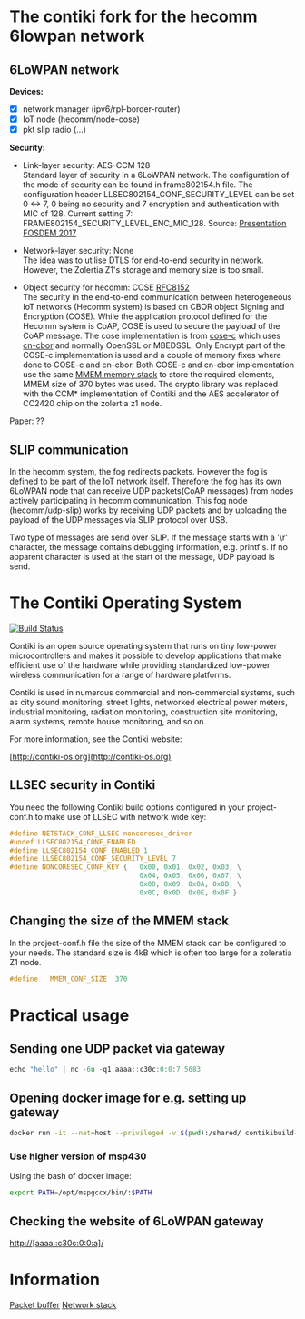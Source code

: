 # The contiki fork for the hecomm 6lowpan network

## 6LoWPAN network
**Devices:**
- [x] network manager (ipv6/rpl-border-router)
- [x] IoT node (hecomm/node-cose)
- [x] pkt slip radio (...)

**Security:**
* Link-layer security:    AES-CCM 128\
Standard layer of security in a 6LoWPAN network. The configuration of the mode of security can be found in frame802154.h file. The configuration header LLSEC802154_CONF_SECURITY_LEVEL can be set 0 <-> 7, 0 being no security and 7 encryption and authentication with MIC of 128. Current setting 7: FRAME802154_SECURITY_LEVEL_ENC_MIC_128.
Source: [Presentation FOSDEM 2017](https://fosdem.org/2017/schedule/event/lowpan_embedded/attachments/slides/1729/export/events/attachments/lowpan_embedded/slides/1729/FOSDEM_2017_linux_wpan.pdf)

* Network-layer security: None \
The idea was to utilise DTLS for end-to-end security in network. However, the Zolertia Z1's storage and memory size is too small.

* Object security for hecomm: COSE [RFC8152](https://tools.ietf.org/html/rfc8152)\
The security in the end-to-end communication between heterogeneous IoT networks (Hecomm system) is based on CBOR object Signing and Encryption (COSE). While the application protocol defined for the Hecomm system is CoAP, COSE is used to secure the payload of the CoAP message. The cose implementation is from [cose-c](https://github.com/cose-wg/COSE-C) which uses [cn-cbor](https://github.com/cabo/cn-cbor) and normally OpenSSL or MBEDSSL. Only Encrypt part of the COSE-c implementation is used and a couple of memory fixes where done to COSE-c and cn-cbor. Both COSE-c and cn-cbor implementation use the same [MMEM memory stack](https://github.com/contiki-os/contiki/wiki/Memory-allocation) to store the required elements, MMEM size of 370 bytes was used. The crypto library was replaced with the CCM* implementation of Contiki and the AES accelerator of CC2420 chip on the zolertia z1 node.

Paper: ??

## SLIP communication
In the hecomm system, the fog redirects packets. However the fog is defined to be part of the IoT network itself. Therefore the fog has its own 6LoWPAN node that can receive UDP packets(CoAP messages) from nodes actively participating in hecomm communication. This fog node (hecomm/udp-slip) works by receiving UDP packets and by uploading the payload of the UDP messages via SLIP protocol over USB. 

Two type of messages are send over SLIP. If the message starts with a '\r' character, the message contains debugging information, e.g. printf's. If no apparent character is used at the start of the message, UDP payload is send.


The Contiki Operating System
============================

[![Build Status](https://travis-ci.org/contiki-os/contiki.svg?branch=release-3-0)](https://travis-ci.org/contiki-os/contiki/branches)

Contiki is an open source operating system that runs on tiny low-power
microcontrollers and makes it possible to develop applications that
make efficient use of the hardware while providing standardized
low-power wireless communication for a range of hardware platforms.

Contiki is used in numerous commercial and non-commercial systems,
such as city sound monitoring, street lights, networked electrical
power meters, industrial monitoring, radiation monitoring,
construction site monitoring, alarm systems, remote house monitoring,
and so on.

For more information, see the Contiki website:

[http://contiki-os.org](http://contiki-os.org)

## LLSEC security in Contiki
You need the following Contiki build options
configured in your project-conf.h to make use of
LLSEC with network wide key:
```c
#define NETSTACK_CONF_LLSEC noncoresec_driver
#undef LLSEC802154_CONF_ENABLED
#define LLSEC802154_CONF_ENABLED 1
#define LLSEC802154_CONF_SECURITY_LEVEL 7
#define NONCORESEC_CONF_KEY {   0x00, 0x01, 0x02, 0x03, \
                                0x04, 0x05, 0x06, 0x07, \
                                0x08, 0x09, 0x0A, 0x0B, \
                                0x0C, 0x0D, 0x0E, 0x0F }
```

## Changing the size of the MMEM stack
In the project-conf.h file the size of the MMEM stack can be configured to your needs. The standard size is 4kB which is often too large for a zoleratia Z1 node.
```c
#define   MMEM_CONF_SIZE  370
```

# Practical usage
## Sending one UDP packet via gateway
```c
echo "hello" | nc -6u -q1 aaaa::c30c:0:0:7 5683
```

## Opening docker image for e.g. setting up gateway
```bash
docker run -it --net=host --privileged -v $(pwd):/shared/ contikibuild-12 /bin/bash
```
### Use higher version of msp430
Using the bash of docker image:
```bash
export PATH=/opt/mspgccx/bin/:$PATH
``` 

## Checking the website of 6LoWPAN gateway
[http://[aaaa::c30c:0:0:a]/](http://[aaaa::c30c:0:0:a]/)

# Information

[Packet buffer](http://anrg.usc.edu/contiki/index.php/Packetbuffer_Basics)
[Network stack](http://anrg.usc.edu/contiki/index.php/Network_Stack)
